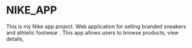 # NIKE_APP

This is my Nike app project.
Web application for selling branded sneakers and athletic footwear . 
 This app allows users to browse products, view details,
